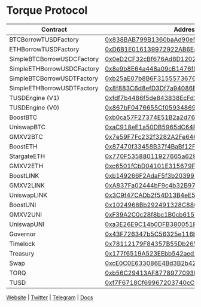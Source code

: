 # Torque Protocol

| Contract       | Address       |
| -------------  | ------------- |
| BTCBorrowTUSDFactory      | [0x838BAB799B1360baAd90e572405650B9a1BFF57A](https://arbiscan.io/address/0x838BAB799B1360baAd90e572405650B9a1BFF57A) |
| ETHBorrowTUSDFactory      | [0xD6B1E016139972922AB6E4a94c065d5eCD8B18B1](https://arbiscan.io/address/0xD6B1E016139972922AB6E4a94c065d5eCD8B18B1) |
| SimpleBTCBorrowUSDCFactory      | [0x0eD2CF32cBf676Ad8D1202937aEE40FB3397d7bd](https://arbiscan.io/address/0x0eD2CF32cBf676Ad8D1202937aEE40FB3397d7bd) |
| SimpleETHBorrowUSDCFactory      | [0x8e9b8E64a448a09cB1476f835771E6A064e780b3](https://arbiscan.io/address/0x8e9b8E64a448a09cB1476f835771E6A064e780b3) |
| SimpleBTCBorrowUSDTFactory      | [0xb25aE07b8B6F3155573676f120431aD23119f7A9](https://arbiscan.io/address/0xb25aE07b8B6F3155573676f120431aD23119f7A9) |
| SimpleETHBorrowUSDTFactory      | [0x8f883C6d8efD3Df7a94086Bd3A7af819B33f9C55](https://arbiscan.io/address/0x8f883C6d8efD3Df7a94086Bd3A7af819B33f9C55) |
| TUSDEngine (V1)     | [0xfdf7b4486f5de843838EcFd254711E06aF1f0641](https://arbiscan.io/address/0xfdf7b4486f5de843838EcFd254711E06aF1f0641) |
| TUSDEngine (V0)     | [0x867bF0476655Cf05934869B449a0be0ED534eA60](https://arbiscan.io/address/0x867bF0476655Cf05934869B449a0be0ED534eA60) |
| BoostBTC      | [0xb0ca57F27374E51B2a2d7658440a3E762B13B59C](https://arbiscan.io/address/0xb0ca57F27374E51B2a2d7658440a3E762B13B59C) |
| UniswapBTC      | [0xaC918eE1a50DB5965dC64Ffd3b62d034F1931b57](https://arbiscan.io/address/0xaC918eE1a50DB5965dC64Ffd3b62d034F1931b57) |
| GMXV2BTC      | [0x7e59F7Fc232f3282A2Fe646cA671077CC9C2db3C](https://arbiscan.io/address/0x7e59F7Fc232f3282A2Fe646cA671077CC9C2db3C) |
| BoostETH      | [0x87470f33458B37f4BaBf12FD55DD1Bb197113e47](https://arbiscan.io/address/0x87470f33458B37f4BaBf12FD55DD1Bb197113e47) |
| StargateETH      | [0x770F53588011927665a62992508bbE99aFb7677D](https://arbiscan.io/address/0x770F53588011927665a62992508bbE99aFb7677D) |
| GMXV2ETH      | [0xc6501fCbD04101E315679F5C4CEd81a8154e33d9](https://arbiscan.io/address/0xc6501fCbD04101E315679F5C4CEd81a8154e33d9) |
| BoostLINK      | [0xb149266F2AdaF5f3b203997e9a4626e55667DAbB](https://arbiscan.io/address/0xb149266F2AdaF5f3b203997e9a4626e55667DAbB) |
| GMXV2LINK     | [0xA837Fa02444bF9c4b32B9719B5078EAcbB0aE19B](https://arbiscan.io/address/0xA837Fa02444bF9c4b32B9719B5078EAcbB0aE19B) |
| UniswapLINK      | [0x3C9f47CADb2f54D13B4eE5F18C3B13910B2aE0cA](https://arbiscan.io/address/0x3C9f47CADb2f54D13B4eE5F18C3B13910B2aE0cA) |
| BoostUNI      | [0x1024966Bb292491328C8807Fb98D307cCbBFa0E8](https://arbiscan.io/address/0x1024966Bb292491328C8807Fb98D307cCbBFa0E8) |
| GMXV2UNI      | [0xF39A2C0c28f8bc1B0cb6154902B084bCcE4360E7](https://arbiscan.io/address/0xF39A2C0c28f8bc1B0cb6154902B084bCcE4360E7) |
| UniswapUNI      | [0xa3E26E9C14b0DFB380051F1406818775C74Ac272](https://arbiscan.io/address/0xa3E26E9C14b0DFB380051F1406818775C74Ac272) |
| Governor      | [0x43F726347b5C56325e116b92cc846C3cF50F16c7](https://arbiscan.io/address/0x43F726347b5C56325e116b92cc846C3cF50F16c7) |
| Timelock     | [0x78112179F84357B55Db265Bcabb8c9c6f1CcB850](https://arbiscan.io/address/0x78112179F84357B55Db265Bcabb8c9c6f1CcB850) |
| Treasury         | [0x177f6519A523EEbb542aed20320EFF9401bC47d0](https://arbiscan.io/address/0x177f6519A523EEbb542aed20320EFF9401bC47d0) |
| Swap     | [0xcE0C0E633086E4Bd3B2b4298D16b504490534411](https://arbiscan.io/address/0xcE0C0E633086E4Bd3B2b4298D16b504490534411) |
| TORQ         | [0xb56C29413AF8778977093B9B4947efEeA7136C36](https://arbiscan.io/token/0xb56c29413af8778977093b9b4947efeea7136c36) |
| TUSD     | [0xf7F6718Cf69967203740cCb431F6bDBff1E0FB68](https://arbiscan.io/token/0xf7f6718cf69967203740ccb431f6bdbff1e0fb68) |

[Website](https://torque.fi) | [Twitter](https://twitter.com/torquefi) | [Telegram](https://t.me/torquefi) | [Docs](https://docs.torque.fi)